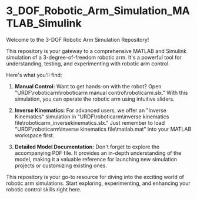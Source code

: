 # 3_DOF_Robotic_Arm_Simulation_MATLAB_Simulink

Welcome to the 3-DOF Robotic Arm Simulation Repository!

This repository is your gateway to a comprehensive MATLAB and Simulink simulation of a 3-degree-of-freedom robotic arm. It's a powerful tool for understanding, testing, and experimenting with robotic arm control.

Here's what you'll find:

1. **Manual Control:** Want to get hands-on with the robot? Open "URDF\roboticarm\roboticarm manual control\roboticarm.slx." With this simulation, you can operate the robotic arm using intuitive sliders.

2. **Inverse Kinematics:** For advanced users, we offer an "Inverse Kinematics" simulation in "URDF\roboticarm\inverse kinematics file\roboticarm_inversekinematics.slx." Just remember to load "URDF\roboticarm\inverse kinematics file\matlab.mat" into your MATLAB workspace first.

3. **Detailed Model Documentation:** Don't forget to explore the accompanying PDF file. It provides an in-depth understanding of the model, making it a valuable reference for launching new simulation projects or customizing existing ones.

This repository is your go-to resource for diving into the exciting world of robotic arm simulations. Start exploring, experimenting, and enhancing your robotic control skills right here.
